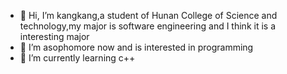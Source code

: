 - 👋 Hi, I’m kangkang,a student of Hunan College of Science and technology,my major is software engineering and I think it is a interesting major
- 👀 I’m asophomore now and is interested in programming
- 🌱 I’m currently learning c++ 

<!---
6kangkang/6kangkang is a ✨ special ✨ repository because its `README.md` (this file) appears on your GitHub profile.
You can click the Preview link to take a look at your changes.
--->
